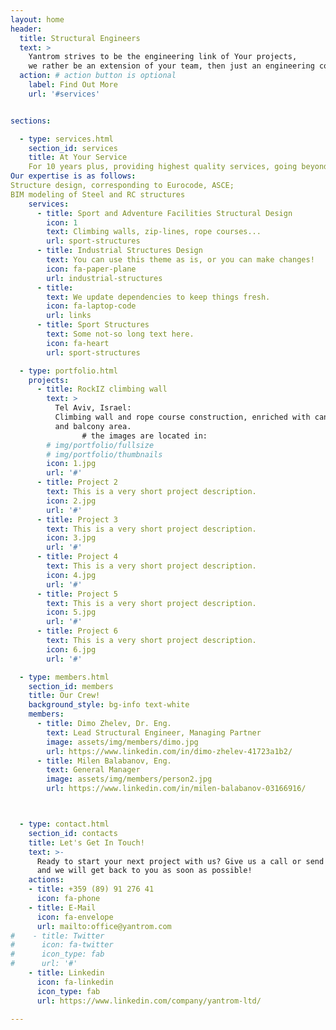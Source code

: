 ```yaml
---
layout: home
header:
  title: Structural Engineers
  text: >
    Yantrom strives to be the engineering link of Your projects, 
    we rather be an extension of your team, then just an engineering consultant. 
  action: # action button is optional
    label: Find Out More
    url: '#services'


sections:

  - type: services.html
    section_id: services
    title: At Your Service
    For 10 years plus, providing highest quality services, going beyond expectations, we are passionate about every project we do.
Our expertise is as follows:
Structure design, corresponding to Eurocode, ASCE;
BIM modeling of Steel and RC structures
    services:
      - title: Sport and Adventure Facilities Structural Design
        icon: 1
        text: Climbing walls, zip-lines, rope courses...
        url: sport-structures
      - title: Industrial Structures Design
        text: You can use this theme as is, or you can make changes!
        icon: fa-paper-plane
        url: industrial-structures
      - title: 
        text: We update dependencies to keep things fresh.
        icon: fa-laptop-code
        url: links
      - title: Sport Structures
        text: Some not-so long text here.
        icon: fa-heart
        url: sport-structures

  - type: portfolio.html
    projects:
      - title: RockIZ climbing wall
        text: >
          Tel Aviv, Israel:
          Climbing wall and rope course construction, enriched with canopy roof
          and balcony area.
                # the images are located in:
        # img/portfolio/fullsize
        # img/portfolio/thumbnails
        icon: 1.jpg
        url: '#'
      - title: Project 2
        text: This is a very short project description.
        icon: 2.jpg
        url: '#'
      - title: Project 3
        text: This is a very short project description.
        icon: 3.jpg
        url: '#'
      - title: Project 4
        text: This is a very short project description.
        icon: 4.jpg
        url: '#'
      - title: Project 5
        text: This is a very short project description.
        icon: 5.jpg
        url: '#'
      - title: Project 6
        text: This is a very short project description.
        icon: 6.jpg
        url: '#'

  - type: members.html
    section_id: members
    title: Our Crew!
    background_style: bg-info text-white
    members:
      - title: Dimo Zhelev, Dr. Eng.
        text: Lead Structural Engineer, Managing Partner
        image: assets/img/members/dimo.jpg
        url: https://www.linkedin.com/in/dimo-zhelev-41723a1b2/
      - title: Milen Balabanov, Eng.
        text: General Manager
        image: assets/img/members/person2.jpg
        url: https://www.linkedin.com/in/milen-balabanov-03166916/



  - type: contact.html
    section_id: contacts
    title: Let's Get In Touch!
    text: >-
      Ready to start your next project with us? Give us a call or send us an email
      and we will get back to you as soon as possible!
    actions:
    - title: +359 (89) 91 276 41
      icon: fa-phone
    - title: E-Mail
      icon: fa-envelope
      url: mailto:office@yantrom.com
#    - title: Twitter
#      icon: fa-twitter
#      icon_type: fab
#      url: '#'
    - title: Linkedin
      icon: fa-linkedin
      icon_type: fab
      url: https://www.linkedin.com/company/yantrom-ltd/

---
```

